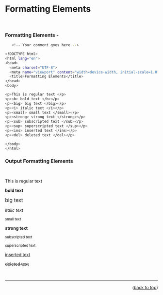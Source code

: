 <a name="topage"></a>

# Formatting Elements

<br/>

### Formatting Elements - 

  ```sh
     <!-- Your comment goes here -->
  ```

  ```sh
<!DOCTYPE html>
<html lang="en">
  <head>
    <meta charset="UTF-8">
    <meta name="viewport" content="width=device-width, initial-scale=1.0">
    <title>Formatting Elements</title>
  </head>
  <body>

  <p>This is regular text </p>
  <p><b> bold text </b></p>
  <p><big> big text </big></p>
  <p><i> italic text </i></p>
  <p><small> small text </small></p>
  <p><strong> strong text </strong></p>
  <p><sub> subscripted text </sub></p>
  <p><sup> superscripted text </sup></p>
  <p><ins> inserted text </ins></p>
  <p><del> deleted text </del></p>

  </body>
</html>
  ```

### Output Formatting Elements

<br/>
  <p>This is regular text </p>
  <p><b> bold text </b></p>
  <p><big> big text </big></p>
  <p><i> italic text </i></p>
  <p><small> small text </small></p>
  <p><strong> strong text </strong></p>
  <p><sub> subscripted text </sub></p>
  <p><sup> superscripted text </sup></p>
  <p><ins> inserted text </ins></p>
  <p><del> deleted text </del></p>


<br/>

---

<p align="right">(<a href="#topage">back to top</a>)</p>
<br/>
<br/>
